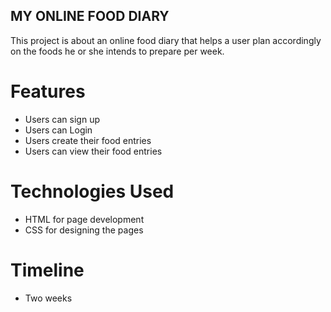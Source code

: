 ## MY ONLINE FOOD DIARY
This project is about an online food diary that helps a user plan accordingly on the foods he or she intends to prepare per week.

# Features
* Users can sign up
* Users can Login
* Users create their food entries
* Users can view their food entries

# Technologies Used
* HTML for page development
* CSS for designing the pages
# Timeline
* Two weeks